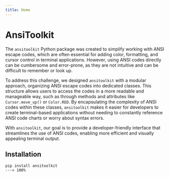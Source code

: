 ```yaml
---
title: Home
---
```



# AnsiToolkit

The `ansitoolkit` Python package was created to simplify working with ANSI escape codes, which are often essential for adding color, formatting, and cursor control in terminal applications. However, using ANSI codes directly can be cumbersome and error-prone, as they are not intuitive and can be difficult to remember or look up.

To address this challenge, we designed `ansitoolkit` with a modular approach, organizing ANSI escape codes into dedicated classes. This structure allows users to access the codes in a more readable and manageable way, such as through methods and attributes like `Cursor.move_up()` or `Color.RED`. By encapsulating the complexity of ANSI codes within these classes, `ansitoolkit` makes it easier for developers to create terminal-based applications without needing to constantly reference ANSI code charts or worry about syntax errors.

With `ansitoolkit`, our goal is to provide a developer-friendly interface that streamlines the use of ANSI codes, enabling more efficient and visually appealing terminal output.

## Installation

<!-- termynal -->
```
pip install ansitoolkit
---> 100%
```
